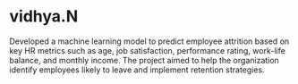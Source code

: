 # vidhya.N
Developed a machine learning model to predict employee attrition based on key HR metrics such as age, job satisfaction, performance rating, work-life balance, and monthly income. The project aimed to help the organization identify employees likely to leave and implement retention strategies.
